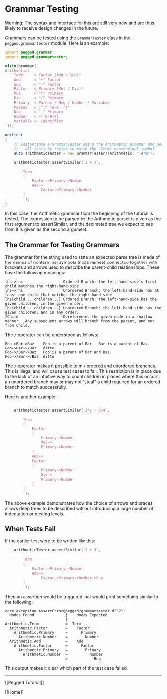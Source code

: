 Grammar Testing
===================

Warning: The syntax and interface for this are still very new and are thus
likely to receive design changes in the future.

Grammars can be tested using the `GrammarTester` class in the `pegged.grammartester` module.  Here is an example:

```d
import pegged.grammar;
import pegged.grammartester;

mixin(grammar(`
Arithmetic:
    Term     < Factor (Add / Sub)*
    Add      < "+" Factor
    Sub      < "-" Factor
    Factor   < Primary (Mul / Div)*
    Mul      < "*" Primary
    Div      < "/" Primary
    Primary  < Parens / Neg / Number / Variable
    Parens   < :"(" Term :")"
    Neg      < "-" Primary
    Number   < ~([0-9]+)
    Variable <- identifier
`));

unittest
{
	// Instantiate a GrammarTester using the Arithmetic grammar and perform
	//   all tests by trying to match the "Term" nonterminal symbol.
	auto arithmeticTester = new GrammarTester!(Arithmetic, "Term");

	arithmeticTester.assertSimilar(`1 + 3`,
		`
		Term
		[
			Factor->Primary->Number
			Add~>
				Factor->Primary->Number
		]
		`);
}
```

In this case, the Arithmetic grammar from the beginning of the tutorial is tested.  The expression to be parsed by the Arithmetic parser is given as the first argument to assertSimilar, and the decimated tree we expect to see from it is given as the second argument.  

The Grammar for Testing Grammars
--------------------------------

The grammar for the string used to state an expected parse tree is made of the names of nonterminal symbols (node names) connected together with brackets and arrows used to describe the parent-child relationships.  These have the following meanings:

```
lhs->rhs                  Ordered Branch: the left-hand-side's first child matches the right-hand-side.
lhs~>rhs                  Unordered Branch: the left-hand-side has at least one child that matches the right-hand-side.
lhs[child ...children...] Ordered Branch: the left-hand-side has the given children, in the given order.
lhs{child ...children...} Unordered Branch: the left-hand-side has the given children, and in any order.
/Child                    Dereferences the given node in a shallow manner.  Any subsequent arrows will branch from the parent, and not from Child.
```

The `/` operator can be understood as follows:

```
Foo->Bar->Baz    Foo is a parent of Bar.  Bar is a parent of Baz.
Foo->Bar->/Baz   ditto
Foo->/Bar->Baz   Foo is a parent of Bar and Baz.
Foo->/Bar->/Baz  ditto
```

The `/` operator makes it possible to mix ordered and unordered branches.  This is illegal and will cause test cases to fail.  This restriction is in place due to the lack of an intuitive way to count children in places where this occurs: an unordered branch may or may not "steal" a child required for an ordered branch to match successfully.

Here is another example:

```d

	arithmeticTester.assertSimilar(`1*2 + 3/4`,
		`
		Term
		[
			Factor
			[
				Primary->Number
				Mul~>
				Primary->Number
			]
			Add~>
			Factor
			[
				Primary->Number
				Div~>
				Primary->Number
			]
		]
		`);
```

The above example demonstrates how the choice of arrows and braces allows deep trees to be described without introducing a large number of indentation or nesting levels.

When Tests Fail
---------------

If the earlier test were to be written like this:
```d
	arithmeticTester.assertSimilar(`1 + 3`,
		`
		Term
		[
			Factor->Primary->Number
			Add~>
				Factor->Primary->Number->Bug
		]
		`);
```

Then an assertion would be triggered that would print something similar to the following:

```
core.exception.AssertError@pegged/grammartester.d(52): 
  Nodes Found              |    Nodes Expected
                           |
Arithmetic.Term            =  Term
  Arithmetic.Factor        =    Factor
    Arithmetic.Primary     =      Primary
      Arithmetic.Number    =        Number
  Arithmetic.Add           =    Add
    Arithmetic.Factor      =      Factor
      Arithmetic.Primary   =        Primary
        Arithmetic.Number  =          Number
                           >            Bug
```

This output makes it clear which part of the test case failed.

----------

[[Pegged Tutorial]]

[[Home]]